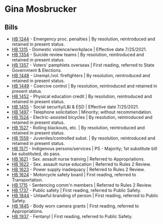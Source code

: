 # Gina Mosbrucker
## Bills
* [HB 1244](/bill/2021-22/hb/1244/) - Emergency proc. penalties | By resolution, reintroduced and retained in present status.
* [HB 1315](/bill/2021-22/hb/1315/) - Domestic violence/workplace | Effective date 7/25/2021.
* [HB 1354](/bill/2021-22/hb/1354/) - Suicide review teams | By resolution, reintroduced and retained in present status.
* [HB 1357](/bill/2021-22/hb/1357/) - Voters' pamphlets overseas | First reading, referred to State Government & Elections.
* [HB 1448](/bill/2021-22/hb/1448/) - Unempl./vol. firefighters | By resolution, reintroduced and retained in present status.
* [HB 1449](/bill/2021-22/hb/1449/) - Coercive control | By resolution, reintroduced and retained in present status.
* [HB 1452](/bill/2021-22/hb/1452/) - Physical education credit | By resolution, reintroduced and retained in present status.
* [HB 1455](/bill/2021-22/hb/1455/) - Social security/L&I & ESD | Effective date 7/25/2021.
* [HB 1497](/bill/2021-22/hb/1497/) - Telephone solicitation | Minority; without recommendation.
* [HB 1524](/bill/2021-22/hb/1524/) - Electric-assisted bicycles | By resolution, reintroduced and retained in present status.
* [HB 1527](/bill/2021-22/hb/1527/) - Rolling blackouts, etc. | By resolution, reintroduced and retained in present status.
* [HB 1559](/bill/2021-22/hb/1559/) - Juveniles/controlled subst. | By resolution, reintroduced and retained in present status.
* [HB 1571](/bill/2021-22/hb/1571/) - Indigenous persons/services | PS - Majority; 1st substitute bill be substituted, do pass.
* [HB 1621](/bill/2021-22/hb/1621/) - Sex. assault nurse training | Referred to Appropriations.
* [HB 1622](/bill/2021-22/hb/1622/) - Sex. assault nurse education | Referred to Rules 2 Review.
* [HB 1623](/bill/2021-22/hb/1623/) - Power supply inadequacy | Referred to Rules 2 Review.
* [HB 1624](/bill/2021-22/hb/1624/) - Motorcycle safety board | First reading, referred to Transportation.
* [HB 1715](/bill/2021-22/hb/1715/) - Sentencing comm'n members | Referred to Rules 2 Review.
* [HB 1737](/bill/2021-22/hb/1737/) - Public safety | First reading, referred to Public Safety.
* [HB 1844](/bill/2021-22/hb/1844/) - Unlawful branding of person | First reading, referred to Public Safety.
* [HB 1845](/bill/2021-22/hb/1845/) - Body worn camera grants | First reading, referred to Appropriations.
* [HB 1937](/bill/2021-22/hb/1937/) - Fentanyl | First reading, referred to Public Safety.
